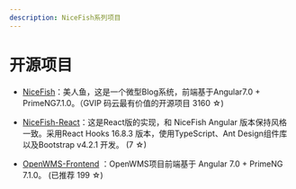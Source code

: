 ```yaml
---
description: NiceFish系列项目
---
```


# 开源项目

 * [NiceFish]( https://gitee.com/mumu-osc/NiceFish)：美人鱼，这是一个微型Blog系统，前端基于Angular7.0 + PrimeNG7.1.0。（GVIP 码云最有价值的开源项目 3160 ☆)  

 * [NiceFish-React]( https://gitee.com/mumu-osc/NiceFish-React)：这是React版的实现，和 NiceFish Angular 版本保持风格一致。采用React Hooks 16.8.3 版本，使用TypeScript、Ant Design组件库以及Bootstrap v4.2.1 开发。  (7 ☆)   

 * [OpenWMS-Frontend](https://gitee.com/mumu-osc/OpenWMS-Frontend)  ：OpenWMS项目前端基于 Angular 7.0 + PrimeNG 7.1.0。  (已推荐 199 ☆)
